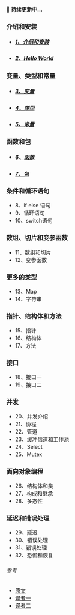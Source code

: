 ####  :orange_book:  持续更新中...

###  介绍和安装

* #####  [1、介绍和安装](/docs/golang_tutorial_01.md)  
* #####  [2、Hello World ](/docs/golang_tutorial_02.md) 

### 变量、类型和常量  

* #####  [3、变量](/docs/golang_tutorial_03.md)  
* #####  [4、类型](/docs/golang_tutorial_04.md)  
* #####  [5、常量](/docs/golang_tutorial_05.md)  

###  函数和包

* #####  [6、函数](/docs/golang_tutorial_06.md)    
* #####  [7、包](/docs/golang_tutorial_07.md)  

###  条件和循环语句

* 8、if else 语句  
* 9、循环语句  
* 10、switch语句  

###  数组、切片和变参函数

* 11、数组和切片  
* 12、变参函数  

###  更多的类型

* 13、Map  
* 14、字符串  

###  指针、结构体和方法

* 15、指针  
* 16、结构体  
* 17、方法  

###  接口

* 18、接口一  
* 19、接口二  

###  并发

* 20、并发介绍  
* 21、协程  
* 22、管道  
* 23、缓冲信道和工作池  
* 24、Select   
* 25、Mutex  

###  面向对象编程

* 26、结构体和类  
* 27、构成和继承  
* 28、多态性   

###  延迟和错误处理

* 29、延迟  
* 30、错误处理  
* 31、错误处理  
* 32、恐慌和恢复

###### 参考  
* [原文](https://golangbot.com/)  
* [译者一](http://blog.csdn.net/u011304970/article/details/74797939)  
* [译者二](https://www.studygolang.com/gctt/Noluye)  
